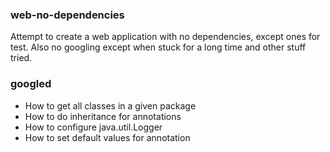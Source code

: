 ### web-no-dependencies
Attempt to create a web application with no dependencies, except ones for test.
Also no googling except when stuck for a long time and other stuff tried.

### googled
* How to get all classes in a given package 
* How to do inheritance for annotations
* How to configure java.util.Logger
* How to set default values for annotation
